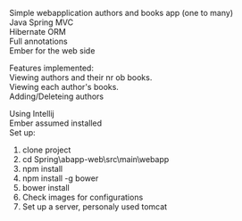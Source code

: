 Simple webapplication authors and books app (one to many)<br>
Java Spring MVC<br>
Hibernate ORM<br>
Full annotations<br>
Ember for the web side<br>

Features implemented: <br>
Viewing authors and their nr ob books.<br>
Viewing each author's books.<br>
Adding/Deleteing authors<br>

Using Intellij<br>
Ember assumed installed<br>
Set up:<br>
1. clone project<br>
2. cd Spring\abapp-web\src\main\webapp<br>
3. npm install<br>
4. npm install -g bower<br>
5. bower install<br>
6. Check images for configurations
7. Set up a server, personaly used tomcat
